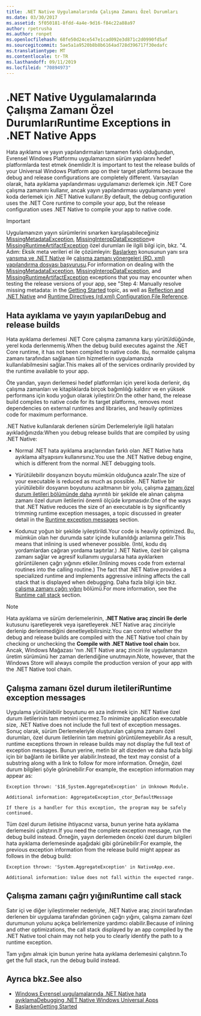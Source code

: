 ```yaml
---
title: .NET Native Uygulamalarında Çalışma Zamanı Özel Durumları
ms.date: 03/30/2017
ms.assetid: 5f050181-8fdd-4a4e-9d16-f84c22a88a97
author: rpetrusha
ms.author: ronpet
ms.openlocfilehash: 68fe50d24ce547e1cad092e3d871c2d0990fd5af
ms.sourcegitcommit: 5ae5a1a9520b8b8b6164ad728d396717f30edafc
ms.translationtype: MT
ms.contentlocale: tr-TR
ms.lasthandoff: 09/11/2019
ms.locfileid: "70894973"
---
```

# <a name="runtime-exceptions-in-net-native-apps"></a><span data-ttu-id="e322d-102">.NET Native Uygulamalarında Çalışma Zamanı Özel Durumları</span><span class="sxs-lookup"><span data-stu-id="e322d-102">Runtime Exceptions in .NET Native Apps</span></span>
<span data-ttu-id="e322d-103">Hata ayıklama ve yayın yapılandırmaları tamamen farklı olduğundan, Evrensel Windows Platformu uygulamanızın sürüm yapılarını hedef platformlarda test etmek önemlidir.</span><span class="sxs-lookup"><span data-stu-id="e322d-103">It is important to test the release builds of your Universal Windows Platform app on their target platforms because the debug and release configurations are completely different.</span></span> <span data-ttu-id="e322d-104">Varsayılan olarak, hata ayıklama yapılandırması uygulamanızı derlemek için .NET Core çalışma zamanını kullanır, ancak yayın yapılandırması uygulamanızı yerel koda derlemek için .NET Native kullanır.</span><span class="sxs-lookup"><span data-stu-id="e322d-104">By default, the debug configuration uses the .NET Core runtime to compile your app, but the release configuration uses .NET Native to compile your app to native code.</span></span>  
  
> [!IMPORTANT]
> <span data-ttu-id="e322d-105">Uygulamanızın yayın sürümlerini sınarken karşılaşabileceğiniz [MissingMetadataException](../../../docs/framework/net-native/missingmetadataexception-class-net-native.md), [MissingInteropDataException](../../../docs/framework/net-native/missinginteropdataexception-class-net-native.md)ve [MissingRuntimeArtifactException](../../../docs/framework/net-native/missingruntimeartifactexception-class-net-native.md) özel durumları ile ilgili bilgi için, bkz. "4. Adım: Eksik meta verileri el ile çözümleyin: [Başlarken](../../../docs/framework/net-native/getting-started-with-net-native.md) konusunun yanı sıra [yansıma ve .NET Native](../../../docs/framework/net-native/reflection-and-net-native.md) ile [çalışma zamanı yönergeleri (RD. xml) yapılandırma dosyası başvurusu](../../../docs/framework/net-native/runtime-directives-rd-xml-configuration-file-reference.md).</span><span class="sxs-lookup"><span data-stu-id="e322d-105">For information on dealing with the [MissingMetadataException](../../../docs/framework/net-native/missingmetadataexception-class-net-native.md), [MissingInteropDataException](../../../docs/framework/net-native/missinginteropdataexception-class-net-native.md), and [MissingRuntimeArtifactException](../../../docs/framework/net-native/missingruntimeartifactexception-class-net-native.md) exceptions that you may encounter when testing the release versions of your app, see  "Step 4: Manually resolve missing metadata: in the [Getting Started](../../../docs/framework/net-native/getting-started-with-net-native.md) topic, as well as [Reflection and .NET Native](../../../docs/framework/net-native/reflection-and-net-native.md) and [Runtime Directives (rd.xml) Configuration File Reference](../../../docs/framework/net-native/runtime-directives-rd-xml-configuration-file-reference.md).</span></span>  
  
## <a name="debug-and-release-builds"></a><span data-ttu-id="e322d-106">Hata ayıklama ve yayın yapıları</span><span class="sxs-lookup"><span data-stu-id="e322d-106">Debug and release builds</span></span>  
 <span data-ttu-id="e322d-107">Hata ayıklama derlemesi .NET Core çalışma zamanına karşı yürütüldüğünde, yerel koda derlenmemiş.</span><span class="sxs-lookup"><span data-stu-id="e322d-107">When the debug build executes against the .NET Core runtime, it has not been compiled to native code.</span></span> <span data-ttu-id="e322d-108">Bu, normalde çalışma zamanı tarafından sağlanan tüm hizmetlerin uygulamanızda kullanılabilmesini sağlar.</span><span class="sxs-lookup"><span data-stu-id="e322d-108">This makes all of the services ordinarily provided by the runtime available to your app.</span></span>  
  
 <span data-ttu-id="e322d-109">Öte yandan, yayın derlemesi hedef platformları için yerel koda derlenir, dış çalışma zamanları ve kitaplıklarda birçok bağımlılığı kaldırır ve en yüksek performans için kodu yoğun olarak iyileştirir.</span><span class="sxs-lookup"><span data-stu-id="e322d-109">On the other hand, the release build compiles to native code for its target platforms, removes most dependencies on external runtimes and libraries, and heavily optimizes code for maximum performance.</span></span>  
  
 <span data-ttu-id="e322d-110">.NET Native kullanılarak derlenen sürüm Derlemeleriyle ilgili hataları ayıkladığınızda:</span><span class="sxs-lookup"><span data-stu-id="e322d-110">When you debug release builds that are compiled by using .NET Native:</span></span>  
  
- <span data-ttu-id="e322d-111">Normal .NET hata ayıklama araçlarından farklı olan .NET Native hata ayıklama altyapısını kullanırsınız.</span><span class="sxs-lookup"><span data-stu-id="e322d-111">You use the .NET Native debug engine, which is different from the normal .NET debugging tools.</span></span>  
  
- <span data-ttu-id="e322d-112">Yürütülebilir dosyanızın boyutu mümkün olduğunca azalır.</span><span class="sxs-lookup"><span data-stu-id="e322d-112">The size of your executable is reduced as much as possible.</span></span> <span data-ttu-id="e322d-113">.NET Native bir yürütülebilir dosyanın boyutunu azaltmanın bir yolu, çalışma [zamanı özel durum iletileri bölümünde daha](#Messages) ayrıntılı bir şekilde ele alınan çalışma zamanı özel durum iletilerini önemli ölçüde kırpmasıdır.</span><span class="sxs-lookup"><span data-stu-id="e322d-113">One of the ways that .NET Native reduces the size of an executable is by significantly trimming runtime exception messages, a topic discussed in greater detail in the [Runtime exception messages](#Messages) section.</span></span>  
  
- <span data-ttu-id="e322d-114">Kodunuz yoğun bir şekilde iyileştirildi.</span><span class="sxs-lookup"><span data-stu-id="e322d-114">Your code is heavily optimized.</span></span> <span data-ttu-id="e322d-115">Bu, mümkün olan her durumda satır içinde kullanıldığı anlamına gelir.</span><span class="sxs-lookup"><span data-stu-id="e322d-115">This means that inlining is used whenever possible.</span></span> <span data-ttu-id="e322d-116">(Intıl, kodu dış yordamlardan çağıran yordama taşıtırlar.)   .NET Native, özel bir çalışma zamanı sağlar ve agresif kullanımı uygularsa hata ayıklarken görüntülenen çağrı yığınını etkiler.</span><span class="sxs-lookup"><span data-stu-id="e322d-116">(Inlining moves code from external routines into the calling routine.)   The fact that .NET Native provides a specialized runtime and implements aggressive inlining  affects the call stack that is displayed when debugging.</span></span>  <span data-ttu-id="e322d-117">Daha fazla bilgi için bkz. [çalışma zamanı çağrı yığını](#CallStack) bölümü.</span><span class="sxs-lookup"><span data-stu-id="e322d-117">For more information, see the [Runtime call stack](#CallStack) section.</span></span>  
  
> [!NOTE]
> <span data-ttu-id="e322d-118">Hata ayıklama ve sürüm derlemelerinin, **.NET Native araç zinciri Ile derle** kutusunu işaretleyerek veya işaretleyerek .NET Native araç zinciriyle derlenip derlenmediğini denetleyebilirsiniz.</span><span class="sxs-lookup"><span data-stu-id="e322d-118">You can control whether the debug and release builds are compiled with the .NET Native tool chain by checking or unchecking the **Compile with .NET Native tool chain** box.</span></span>   <span data-ttu-id="e322d-119">Ancak, Windows Mağazası 'nın .NET Native araç zinciri ile uygulamanızın üretim sürümünü her zaman derlendiğine unutmayın.</span><span class="sxs-lookup"><span data-stu-id="e322d-119">Note, however, that the Windows Store will always compile the production version of your app with the .NET Native tool chain.</span></span>  
  
<a name="Messages"></a>   
## <a name="runtime-exception-messages"></a><span data-ttu-id="e322d-120">Çalışma zamanı özel durum iletileri</span><span class="sxs-lookup"><span data-stu-id="e322d-120">Runtime exception messages</span></span>  
 <span data-ttu-id="e322d-121">Uygulama yürütülebilir boyutunu en aza indirmek için .NET Native özel durum iletilerinin tam metnini içermez.</span><span class="sxs-lookup"><span data-stu-id="e322d-121">To minimize application executable size, .NET Native does not include the full text of exception messages.</span></span> <span data-ttu-id="e322d-122">Sonuç olarak, sürüm Derlemeleriyle oluşturulan çalışma zamanı özel durumları, özel durum iletilerinin tam metnini görüntülemeyebilir.</span><span class="sxs-lookup"><span data-stu-id="e322d-122">As a result, runtime exceptions thrown in release builds may not display the full text of exception messages.</span></span> <span data-ttu-id="e322d-123">Bunun yerine, metin bir alt dizeden ve daha fazla bilgi için bir bağlantı ile birlikte yer alabilir.</span><span class="sxs-lookup"><span data-stu-id="e322d-123">Instead, the text may consist of a substring along with a link to follow for more information.</span></span> <span data-ttu-id="e322d-124">Örneğin, özel durum bilgileri şöyle görünebilir:</span><span class="sxs-lookup"><span data-stu-id="e322d-124">For example, the exception information may appear as:</span></span>  
  
```output
Exception thrown: '$16_System.AggregateException' in Unknown Module.  
  
Additional information: AggregateException_ctor_DefaultMessage  
  
If there is a handler for this exception, the program may be safely continued.  
```  
  
 <span data-ttu-id="e322d-125">Tüm özel durum iletisine ihtiyacınız varsa, bunun yerine hata ayıklama derlemesini çalıştırın.</span><span class="sxs-lookup"><span data-stu-id="e322d-125">If you need the complete exception message,  run the debug build instead.</span></span> <span data-ttu-id="e322d-126">Örneğin, yayın derlemeden önceki özel durum bilgileri hata ayıklama derlemesinde aşağıdaki gibi görünebilir:</span><span class="sxs-lookup"><span data-stu-id="e322d-126">For example, the previous exception information  from the release build might appear as follows in the debug build:</span></span>  
  
```output
Exception thrown: 'System.AggregateException' in NativeApp.exe.  
  
Additional information: Value does not fall within the expected range.  
```  
  
<a name="CallStack"></a>   
## <a name="runtime-call-stack"></a><span data-ttu-id="e322d-127">Çalışma zamanı çağrı yığını</span><span class="sxs-lookup"><span data-stu-id="e322d-127">Runtime call stack</span></span>  
 <span data-ttu-id="e322d-128">Satır içi ve diğer iyileştirmeler nedeniyle, .NET Native araç zinciri tarafından derlenen bir uygulama tarafından görünen çağrı yığını, çalışma zamanı özel durumunun yolunu açıkça belirlemenize yardımcı olabilir.</span><span class="sxs-lookup"><span data-stu-id="e322d-128">Because of inlining and other optimizations, the call stack displayed by an app compiled by the .NET Native tool chain may not help you to  clearly identify the path to a runtime exception.</span></span>  
  
 <span data-ttu-id="e322d-129">Tam yığını almak için bunun yerine hata ayıklama derlemesini çalıştırın.</span><span class="sxs-lookup"><span data-stu-id="e322d-129">To get the full stack, run the debug build instead.</span></span>  
  
## <a name="see-also"></a><span data-ttu-id="e322d-130">Ayrıca bkz.</span><span class="sxs-lookup"><span data-stu-id="e322d-130">See also</span></span>

- [<span data-ttu-id="e322d-131">Windows Evrensel uygulamalarında .NET Native hata ayıklama</span><span class="sxs-lookup"><span data-stu-id="e322d-131">Debugging .NET Native Windows Universal Apps</span></span>](https://devblogs.microsoft.com/devops/debugging-net-native-windows-universal-apps/)
- [<span data-ttu-id="e322d-132">Başlarken</span><span class="sxs-lookup"><span data-stu-id="e322d-132">Getting Started</span></span>](../../../docs/framework/net-native/getting-started-with-net-native.md)
